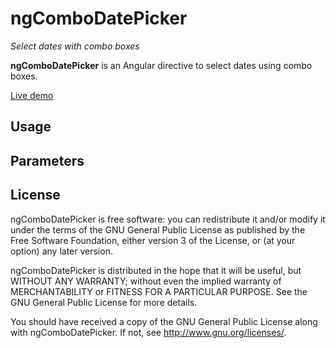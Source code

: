 ngComboDatePicker
=================

_Select dates with combo boxes_

**ngComboDatePicker** is an Angular directive to select dates using combo boxes.

[Live demo](http://jfmdev.github.io/ngComboDatePicker/ "ngComboDatePicker - Live demo")

Usage
-----

Parameters
----------

License
-------

ngComboDatePicker is free software: you can redistribute it and/or modify
it under the terms of the GNU General Public License as published by
the Free Software Foundation, either version 3 of the License, or
(at your option) any later version.

ngComboDatePicker is distributed in the hope that it will be useful,
but WITHOUT ANY WARRANTY; without even the implied warranty of
MERCHANTABILITY or FITNESS FOR A PARTICULAR PURPOSE.  See the
GNU General Public License for more details.

You should have received a copy of the GNU General Public License
along with ngComboDatePicker. If not, see <http://www.gnu.org/licenses/>.